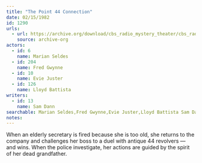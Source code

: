 ```yaml
---
title: "The Point 44 Connection"
date: 02/15/1982
id: 1290
urls: 
  - url: https://archive.org/download/cbs_radio_mystery_theater/cbs_radio_mystery_theater-1251-1300.zip/cbs_radio_mystery_theater-1251-1300%2Fcbsrmt_1290_the_44_connection.mp3
    source: archive-org
actors:  
  - id: 6
    name: Marian Seldes  
  - id: 204
    name: Fred Gwynne  
  - id: 10
    name: Evie Juster  
  - id: 126
    name: Lloyd Battista
writers:  
  - id: 13
    name: Sam Dann
searchable: Marian Seldes,Fred Gwynne,Evie Juster,Lloyd Battista Sam Dann
notes:  
---
```

When an elderly secretary is fired because she is too old, she returns to the company and challenges her boss to a duel with antique 44 revolvers — and wins. When the police investigate, her actions are guided by the spirit of her dead grandfather.